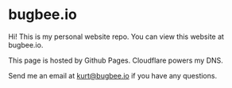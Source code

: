 # bugbee.io

Hi! This is my personal website repo. You can view this website at bugbee.io.

This page is hosted by Github Pages.
Cloudflare powers my DNS.

Send me an email at kurt@bugbee.io if you have any questions.




